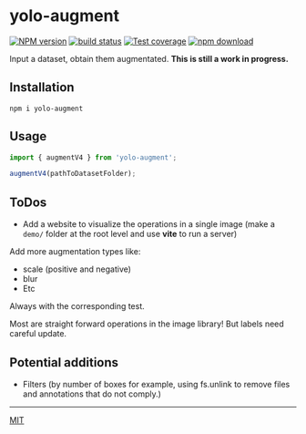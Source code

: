 # yolo-augment

[![NPM version][npm-image]][npm-url]
[![build status][ci-image]][ci-url]
[![Test coverage][codecov-image]][codecov-url]
[![npm download][download-image]][download-url]

Input a dataset, obtain them augmentated. **This is still a work in progress.**

## Installation

```shell
npm i yolo-augment
```

## Usage

```js
import { augmentV4 } from 'yolo-augment';

augmentV4(pathToDatasetFolder);
```


## ToDos


* Add a website to visualize the operations in a single image (make a `demo/` folder at the root level and use **vite** to run a server)

Add more augmentation types like:

* scale (positive and negative)
* blur
* Etc

Always with the corresponding test.

Most are straight forward operations in the image library! But labels need careful update.

## Potential additions

* Filters (by number of boxes for example, using fs.unlink to remove files and annotations that do not comply.)
 
-----------------------

[MIT](./LICENSE)

[npm-image]: https://img.shields.io/npm/v/yolo-augment.svg
[npm-url]: https://www.npmjs.com/package/yolo-augment
[ci-image]: https://github.com/santimirandarp/yolo-augment/workflows/Node.js%20CI/badge.svg
[ci-url]: https://github.com/santimirandarp/yolo-augment/actions?query=workflow%3A%22Node.js+CI%22
[codecov-image]: https://img.shields.io/codecov/c/github/santimirandarp/yolo-augment.svg
[codecov-url]: https://codecov.io/gh/santimirandarp/yolo-augment
[download-image]: https://img.shields.io/npm/dm/yolo-augment.svg
[download-url]: https://www.npmjs.com/package/yolo-augment
